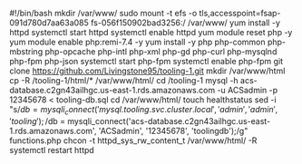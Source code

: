 #!/bin/bash
mkdir /var/www/
sudo mount -t efs -o tls,accesspoint=fsap-091d780d7aa63a085 fs-056f150902bad3256:/ /var/www/
yum install -y httpd 
systemctl start httpd
systemctl enable httpd
yum module reset php -y
yum module enable php:remi-7.4 -y
yum install -y php php-common php-mbstring php-opcache php-intl php-xml php-gd php-curl php-mysqlnd php-fpm php-json
systemctl start php-fpm
systemctl enable php-fpm
git clone https://github.com/Livingstone95/tooling-1.git
mkdir /var/www/html
cp -R /tooling-1/html/*  /var/www/html/
cd /tooling-1
mysql -h acs-database.c2gn43ailhgc.us-east-1.rds.amazonaws.com -u ACSadmin -p 12345678 < tooling-db.sql
cd /var/www/html/
touch healthstatus
sed -i "s/$db = mysqli_connect('mysql.tooling.svc.cluster.local', 'admin', 'admin', 'tooling');/$db = mysqli_connect('acs-database.c2gn43ailhgc.us-east-1.rds.amazonaws.com', 'ACSadmin', '12345678', 'toolingdb');/g" functions.php
chcon -t httpd_sys_rw_content_t /var/www/html/ -R
systemctl restart httpd








